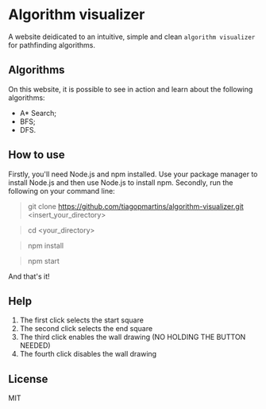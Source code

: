 # Algorithm visualizer

A website deidicated to an intuitive, simple and clean `algorithm visualizer` for pathfinding algorithms.

## Algorithms

On this website, it is possible to see in action and learn about the following algorithms:
- A* Search;
- BFS;
- DFS.

## How to use

Firstly, you'll need Node.js and npm installed. Use your package manager to install Node.js and then use Node.js to install npm.
Secondly, run the following on your command line:
> git clone https://github.com/tiagopmartins/algorithm-visualizer.git <insert_your_directory>

> cd <your_directory>

> npm install

> npm start

And that's it!

## Help

1. The first click selects the start square
2. The second click selects the end square
3. The third click enables the wall drawing (NO HOLDING THE BUTTON NEEDED)
4. The fourth click disables the wall drawing

## License
MIT
